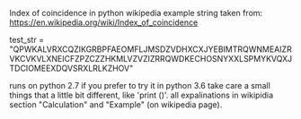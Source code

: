 Index of coincidence in python wikipedia example string taken from: https://en.wikipedia.org/wiki/Index_of_coincidence

test_str = "QPWKALVRXCQZIKGRBPFAEOMFLJMSDZVDHXCXJYEBIMTRQWNMEAIZRVKCVKVLXNEICFZPZCZZHKMLVZVZIZRRQWDKECHOSNYXXLSPMYKVQXJTDCIOMEEXDQVSRXLRLKZHOV"

runs on python 2.7 if you prefer to try it in python 3.6 take care a small things that a little bit different, like 'print ()'. all expalinations in wikipidia section "Calculation" and "Example" (on wikipedia page).
